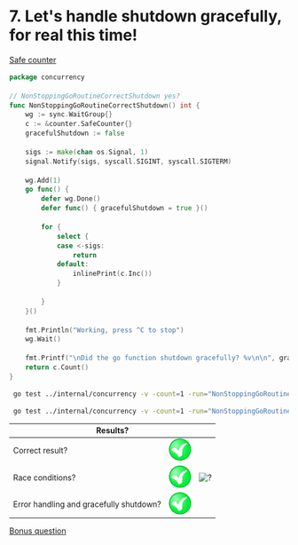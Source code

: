 # 7. Let's handle shutdown gracefully, for real this time!

[Safe counter](counter/safe.md)

```go
package concurrency

// NonStoppingGoRoutineCorrectShutdown yes?
func NonStoppingGoRoutineCorrectShutdown() int {
	wg := sync.WaitGroup{}
	c := &counter.SafeCounter{}
	gracefulShutdown := false

	sigs := make(chan os.Signal, 1)
	signal.Notify(sigs, syscall.SIGINT, syscall.SIGTERM)

	wg.Add(1)
	go func() {
		defer wg.Done()
		defer func() { gracefulShutdown = true }()

		for {
			select {
			case <-sigs:
				return
			default:
				inlinePrint(c.Inc())
			}

		}
	}()

	fmt.Println("Working, press ^C to stop")
	wg.Wait()

	fmt.Printf("\nDid the go function shutdown gracefully? %v\n\n", gracefulShutdown)
	return c.Count()
}
```

```bash
 go test ../internal/concurrency -v -count=1 -run="NonStoppingGoRoutineCorrectShutdown$" 
```

```bash
 go test ../internal/concurrency -v -count=1 -run="NonStoppingGoRoutineCorrectShutdown$" -race 
```

<table>
<thead> 
  <tr> 
    <th colspan="3">Results?</th> 
  </tr>
</thead>
<tbody>
  <tr>
    <td>Correct result?</td>
    <td><img height="40" src="images/yes.png" width="40" alt="?"/></td>
    <td rowspan="3"><img height="320" src="https://media.giphy.com/media/3oxRmD9a5pLTOOLigM/giphy.gif" width="320" alt="?"/></td>
  </tr> 
  <tr>
    <td>Race conditions?</td>
    <td><img height="40" src="images/yes.png" width="40" alt="?"/></td> 
  </tr>
  <tr>
    <td>Error handling and gracefully shutdown?</td>
    <td><img height="40" src="images/yes.png" width="40" alt="?"/></td>
  </tr>
</tbody>
</table> 

[Bonus question](example_7_bonus.md)
